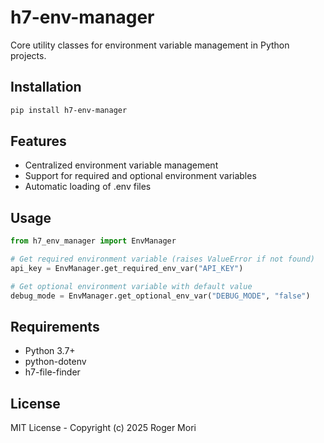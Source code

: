 # h7-env-manager

Core utility classes for environment variable management in Python projects.

## Installation

```bash
pip install h7-env-manager
```

## Features

- Centralized environment variable management
- Support for required and optional environment variables
- Automatic loading of .env files

## Usage

```python
from h7_env_manager import EnvManager

# Get required environment variable (raises ValueError if not found)
api_key = EnvManager.get_required_env_var("API_KEY")

# Get optional environment variable with default value
debug_mode = EnvManager.get_optional_env_var("DEBUG_MODE", "false")

```

## Requirements

- Python 3.7+
- python-dotenv
- h7-file-finder

## License

MIT License - Copyright (c) 2025 Roger Mori
